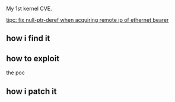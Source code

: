 My 1st kernel CVE.

[tipc: fix null-ptr-deref when acquiring remote ip of ethernet bearer](https://nvd.nist.gov/vuln/detail/CVE-2025-38184)

## how i find it  

## how to exploit  
the poc  

## how i patch it  
